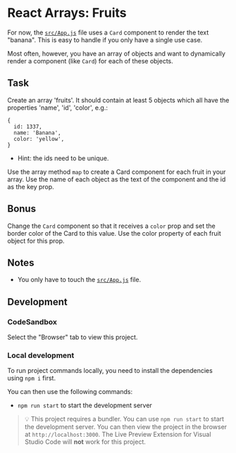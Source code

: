 # React Arrays: Fruits

For now, the [`src/App.js`](./src/App.js) file uses a `Card` component to render the text "banana". This is easy to handle if you only have a single use case.

Most often, however, you have an array of objects and want to dynamically render a component (like `Card`) for each of these objects.

## Task

Create an array 'fruits'. It should contain at least 5 objects which all have the properties 'name', 'id', 'color', e.g.:

```
{
  id: 1337,
  name: 'Banana',
  color: 'yellow',
}
```

  - Hint: the ids need to be unique.
  
Use the array method `map` to create a Card component for each fruit in your array. Use the name of each object as the text of the component and the id as the key prop.

## Bonus

Change the `Card` component so that it receives a `color` prop and set the border color of the Card to this value. Use the color property of each fruit object for this prop.

## Notes

- You only have to touch the [`src/App.js`](./src/App.js) file.

## Development

### CodeSandbox

Select the "Browser" tab to view this project.

### Local development

To run project commands locally, you need to install the dependencies using `npm i` first.

You can then use the following commands:

- `npm run start` to start the development server

> 💡 This project requires a bundler. You can use `npm run start` to start the development server. You can then view the project in the browser at `http://localhost:3000`. The Live Preview Extension for Visual Studio Code will **not** work for this project.
